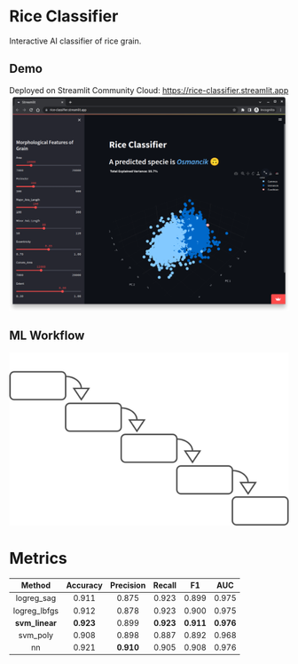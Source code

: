 # Rice Classifier

Interactive AI classifier of rice grain.

## Demo

Deployed on Streamlit Community Cloud:
https://rice-classifier.streamlit.app<br>
![Streamlit App Demo](docs/images/demo.png "Streamlit App Demo")

## ML Workflow
![Machine Learning Workflow Diagram](docs/images/ml_workflow_diagram.png "Machine Learning Workflow Diagram")

# Metrics
								
| Method | Accuracy | Precision | Recall | F1 | AUC |
| :----: | :----: | :----: | :----: | :----: | :----: |
| logreg_sag |0.911	|0.875	|0.923	|0.899	|0.975|
| logreg_lbfgs |0.912	|0.878	|0.923	|0.900	|0.975|
| **svm_linear** |**0.923**	|0.899	|**0.923**	|**0.911**	|**0.976**|
| svm_poly |0.908	|0.898	|0.887	|0.892	|0.968|
| nn       |0.921	|**0.910**	|0.905	|0.908	|0.976|

